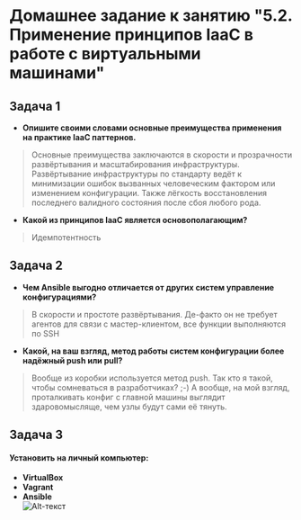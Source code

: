 # Домашнее задание к занятию "5.2. Применение принципов IaaC в работе с виртуальными машинами"

## Задача 1

+ **Опишите своими словами основные преимущества применения на практике IaaC паттернов.**
>Основные преимущества заключаются в скорости и прозрачности развёртывания и масштабирования инфраструктуры. Развёртывание инфраструктуры по стандарту ведёт к минимизации ошибок вызванных человеческим фактором или изменением конфигурации. Также лёгкость восстановления последнего валидного состояния после сбоя любого рода. 
+ **Какой из принципов IaaC является основополагающим?**
>Идемпотентность

## Задача 2


+ **Чем Ansible выгодно отличается от других систем управление конфигурациями?**  
>В скорости и простоте развёртывания. Де-факто он не требует агентов для связи с мастер-клиентом, все функции выполняются по SSH
+ **Какой, на ваш взгляд, метод работы систем конфигурации более надёжный push или pull?**  
>Вообще из коробки используется метод push. Так кто я такой, чтобы сомневаться в разработчиках? ;-) А вообще, на мой взгляд, проталкивать конфиг с главной машины выглядит здаровомысляще, чем узлы будут сами её тянуть.

## Задача 3

#### Установить на личный компьютер:


+ **VirtualBox**
+ **Vagrant**  
+ **Ansible**  
![Alt-текст](https://img001.prntscr.com/file/img001/JSgPvSOZTd66kK_y4jGIYA.png)

